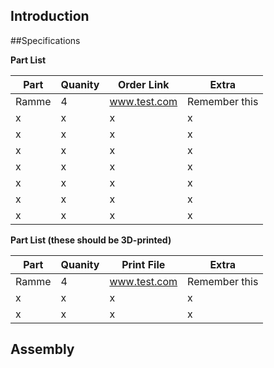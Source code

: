 ## Introduction


##Specifications


**Part List**

Part | Quanity | Order Link | Extra
------------ | ------------- | ------------- | -------------
Ramme | 4 | www.test.com | Remember this
x | x | x | x
x | x | x | x
x | x | x | x
x | x | x | x
x | x | x | x
x | x | x | x
x | x | x | x



**Part List (these should be 3D-printed)**

Part | Quanity | Print File | Extra
------------ | ------------- | ------------- | -------------
Ramme | 4 | www.test.com | Remember this
x | x | x | x
x | x | x | x


## Assembly


